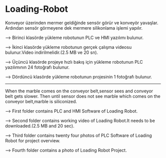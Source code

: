 # Loading-Robot

Konveyor üzerinden mermer geldiğinde sensör görür ve konveyör yavaşlar.
Ardından sensör görmeyene dek mermere silikonlama işlemi yapılır.

--> Birinci klasörde yükleme robotunun PLC ve HMI yazılımı bulunur.

--> İkinci klasörde yükleme robotunun gerçek çalışma videosu bulunur.Video indirilmelidir.(2.5 MB ve 20 sn).

--> Üçüncü klasörde projeye hızlı bakış için yükleme robotunun PLC yazılımının 24 fotoğrafı bulunur.

--> Dördüncü klasörde yükleme robotunun projesinin 1 fotoğrafı bulunur.

******************************************************************************************************************

When the marble comes on the conveyor belt,sensor sees and conveyor belt gets slower.
Then until sensor does not see marble which comes on the conveyor belt,marble is siliconized.

--> First folder contains PLC and HMI Software of Loading Robot.

--> Second folder contains working video of Loading Robot.It needs to be downloaded.(2.5 MB and 20 sec).

--> Third folder contains twenty four photos of PLC Software of Loading Robot for project overview.

--> Fourth folder contains a photo of Loading Robot Project.
